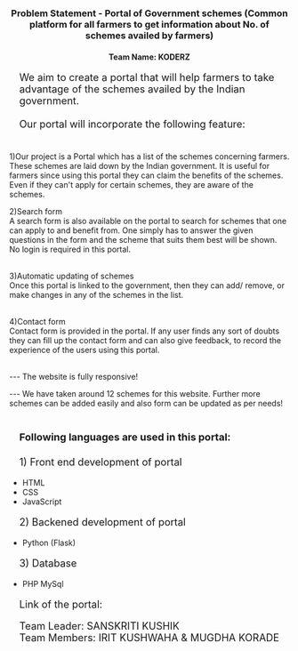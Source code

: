 <h3 style="text-align: center;">Problem Statement - Portal of Government schemes (Common platform for all farmers to get information about No. of schemes availed by farmers)</h3>


<h4 style="text-align: center;">Team Name: KODERZ</h4>

<p style="font-size: 18px;  margin-left: 1em;">We aim to create a portal that will help farmers to take advantage of the schemes availed by the Indian government.<br><br>
Our portal will incorporate the following feature:<br><br>

1)Our project is a Portal which has a list of the schemes concerning farmers. These schemes are laid down by the Indian government.
It is useful for farmers since using this portal they can claim the benefits of the schemes. Even if they can't apply for certain schemes, they are aware of the schemes.<br>

2)Search form<br>
A search form is also available on the portal to search for schemes that one can apply to and benefit from. One simply has to answer the given questions in the form and the scheme that suits them best will be shown. No login is required in this portal.<br><br>
	
3)Automatic updating of schemes<br>
Once this portal is linked to the government, then they can add/ remove, or make changes in any of the schemes in the list. <br><br>

4)Contact form<br>
Contact form is provided in the portal. If any user finds any sort of doubts they can fill up the contact form and can also give feedback, to record the experience of the users using this portal.
<br><br>

--- The website is fully responsive! <br>

--- We have taken around 12 schemes for this website. Further more schemes can be added easily and also form can be updated as per needs!<br><br>
</p>



<h4 style="font-size: 18px;  margin-left: 1em;" >Following languages are used in this portal: </h4>
<p style="font-size: 18px;  margin-left: 1em;">
	1) Front end development of portal<br>
	<ul>
		<li>HTML</li>
		<li>CSS</li>
		<li>JavaScript</li>
	</ul>
</p>
   <p style="font-size: 18px;  margin-left: 1em;">
	2) Backened development of portal<br>
	<ul>
		<li>Python (Flask)</li>
	</ul>
</p>
<p style="font-size: 18px;  margin-left: 1em;">
	3) Database<br>
	<ul>
		<li>PHP MySql</li>
	</ul>	
</p>

<p style="font-size: 18px;  margin-left: 1em;">Link of the portal: <a href="#"></a></p>

<p style="font-size: 18px;  margin-left: 1em;">Team Leader: SANSKRITI KUSHIK<br>
Team Members: IRIT KUSHWAHA & MUGDHA KORADE</p>
